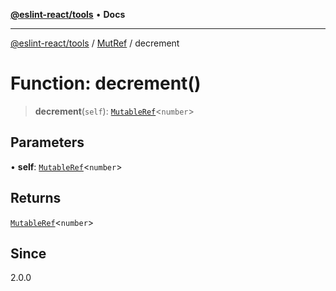 [**@eslint-react/tools**](../../../README.md) • **Docs**

***

[@eslint-react/tools](../../../README.md) / [MutRef](../README.md) / decrement

# Function: decrement()

> **decrement**(`self`): [`MutableRef`](../interfaces/MutableRef.md)\<`number`\>

## Parameters

• **self**: [`MutableRef`](../interfaces/MutableRef.md)\<`number`\>

## Returns

[`MutableRef`](../interfaces/MutableRef.md)\<`number`\>

## Since

2.0.0
